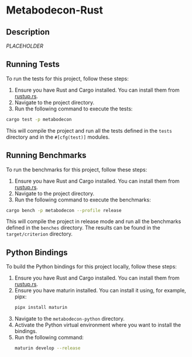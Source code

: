 # Metabodecon-Rust

## Description
*PLACEHOLDER*

## Running Tests

To run the tests for this project, follow these steps:

1. Ensure you have Rust and Cargo installed. You can install them from [rustup.rs](https://rustup.rs/).
2. Navigate to the project directory.
3. Run the following command to execute the tests:
```sh
cargo test -p metabodecon
```

This will compile the project and run all the tests defined in the `tests` directory and in the `#[cfg(test)]` modules.

## Running Benchmarks

To run the benchmarks for this project, follow these steps:

1. Ensure you have Rust and Cargo installed. You can install them from [rustup.rs](https://rustup.rs/).
2. Navigate to the project directory.
3. Run the following command to execute the benchmarks:
```sh
cargo bench -p metabodecon --profile release
```

This will compile the project in release mode and run all the benchmarks defined in the `benches` directory.
The results can be found in the `target/criterion` directory.

## Python Bindings

To build the Python bindings for this project locally, follow these steps:

1. Ensure you have Rust and Cargo installed. You can install them from [rustup.rs](https://rustup.rs/).
2. Ensure you have maturin installed. You can install it using, for example, pipx:
    ```sh
    pipx install maturin
    ```
3. Navigate to the `metabodecon-python` directory.
4. Activate the Python virtual environment where you want to install the bindings.
5. Run the following command:
   ```sh
   maturin develop --release
   ```
